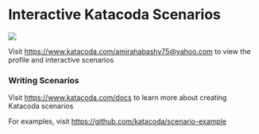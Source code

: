 # Interactive Katacoda Scenarios

[![](http://shields.katacoda.com/katacoda/amirahabashy75@yahoo.com/count.svg)](https://www.katacoda.com/amirahabashy75@yahoo.com "Get your profile on Katacoda.com")

Visit https://www.katacoda.com/amirahabashy75@yahoo.com to view the profile and interactive scenarios

### Writing Scenarios
Visit https://www.katacoda.com/docs to learn more about creating Katacoda scenarios

For examples, visit https://github.com/katacoda/scenario-example
